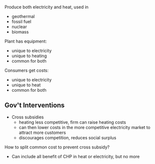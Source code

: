 Produce both electricity and heat, used in
- geothermal
- fossil fuel
- nuclear
- biomass

Plant has equipment:
- unique to electricity
- unique to heating
- common for both

Consumers get costs:
- unique to electricity
- unique to heat
- common for both

## Gov't Interventions
- Cross subsidies
	- heating less competitive, firm can raise heating costs
	- can then lower costs in the more competitive electricity market to attract more customers
	- discourages competition, reduces social surplus

How to split common cost to prevent cross subsidy?
- Can include all benefit of CHP in heat or electricity, but no more